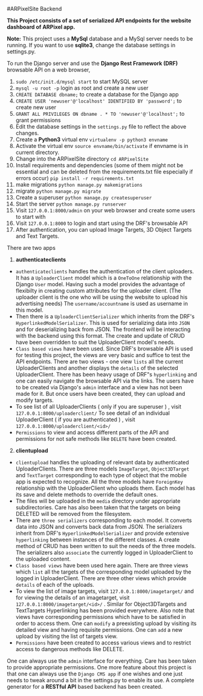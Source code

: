#ARPixelSite Backend

**This Project consists of a set of serialized API endpoints for the website dashboard of ARPixel app.**

**Note:** This project uses a **MySql** database and a MySql server needs to be running.
If you want to use **sqlite3**, change the database settings in settings.py.

To run the Django server and use the **Django Rest Framework (DRF)** browsable API on a web browser,

1. `sudo /etc/init.d/mysql start` to start MySQL server
2. `mysql -u root -p` login as root and create a new user
3. `CREATE DATABASE dbname;` to create a database for the Django app
3. `CREATE USER 'newuser'@'localhost' IDENTIFIED BY 'password';` to create new user
4. `GRANT ALL PRIVILEGES ON dbname . * TO 'newuser'@'localhost';` to grant permissions
5. Edit the database settings in the `settings.py` file to reflect the above changes.
6. Create a **Python3** virtual env
   `virtualenv -p python3 envname`
7. Activate the virtual env
   `source envname/bin/activate` if envname is in current directory.
8. Change into the ARPixelSite directory
   `cd ARPixelSite`
9. Install requirements and dependencies (some of them might not be essential and can be deleted from the requirements.txt file especially if errors occur)
	`pip install -r requirements.txt`
10. make migrations
   `python manage.py makemigrations`
11. migrate
   `python manage.py migrate`
12. Create a superuser
   `python manage.py createsuperuser`
13. Start the server
   `python manage.py runserver`
14. Visit `127.0.0.1:8000/admin` on your web browser and create some users to start with
15. Visit `127.0.0.1:8000` to login and start using the DRF's browsable API
16. After authentication, you can upload Image Targets, 3D Object Targets and Text Targets.

There are two apps

1. **authenticateclients**

- `authenticateclients` handles the authentication of the client uploaders.
It has a `UploaderClient` model which is a `OneToOne` relationship with the Django `User` model.
Having such a model provides the advantage of flexibilty in creating custom attributes for the uploader client.
(The uploader client is the one who will be using the website to upload his advertising needs)
The `username/accountname` is used as username in this model.
- Then there is a `UploaderClientSerializer` which inherits from the DRF's `HyperlinkedModelSerializer`.
This is used for serializing data into `JSON` and for deserializing back from JSON.
The frontend will be interacting with the backend using this format.
The create and update of CRUD have been overridden to suit the UploaderClient model's needs.
- `Class based views` have been used.
Since DRF's browsable API is used for testing this project, the views are very basic and suffice to test the API endpoints.
There are two views - one view `lists` all the current UploaderClients and another displays the `details` of the selected UploaderClient. There has been heavy usage of DRF"s `hyperlinking` and one can easily navigate the browsable API via the links.
The users have to be created via Django's `admin` interface and a view has not been made for it.
But once users have been created, they can upload and modify targets.
- To see list of all UploaderClients ( only if you are superuser ) , visit `127.0.0.1:8000/uploaderclient/`
To see detail of an individual UploaderClient ( if you are authenticated ) , visit `127.0.0.1:8000/uploaderclient/<id>/`
- `Permissions` to view and access different parts of the API and permissions for not safe methods like `DELETE` have been created.

2. **clientupload**

- `clientupload` handles the uploading of relevant data by authenticated UploaderClients.
There are three models `ImageTarget`, `Object3DTarget` and `TextTarget` corresponding to each type of object that the mobile app is expected to recognize. All the three models have `ForeignKey` relationship with the UploaderClient who uploads them. Each model has its save and delete methods to override the default ones.
- The files will be uploaded in the `media` directory under appropriate subdirectories.
Care has also been taken that the targets on being DELETED will be removed from the filesystem.
- There are `three serializers` corresponding to each model.
It converts data into JSON and converts back data from JSON. The serializers inherit from DRF's `HyperlinkedModelSerializer` and provide extensive `hyperlinking` between instances of the different classes.
A create method of CRUD has been written to suit the needs of the three models.
The serializers also `associate` the currently logged in UploaderClient to the uploaded content.
- `Class based views` have been used here again.
There are three views which `list` all the targets of the corresponding model uploaded by the logged in UploaderClient. There are three other views which provide `details` of each of the uploads.
- To view the list of image targets, visit `127.0.0.1:8000/imagetarget/` and for viewing the details of an imagetarget, visit `127.0.0.1:8000/imagetarget/<id>/` . Similar for Object3DTargets and TextTargets Hyperlinking has been provided everywhere. Also note that views have corresponding permissions which have to be satisfied in order to access them.
One can `modify` a preexisting upload by visiting its detailed view and having requisite permissions.
One can `add` a new upload by visiting the list of targets view.
- `Permissions` have been created to access various views and to restrict access to dangerous methods like DELETE.



One can always use the `admin` interface for everything. Care has been taken to provide appropriate permissions. One more feature about this project is that one can always use the `Django CMS app` if one wishes and one just needs to tweak around a bit in the settings.py to enable its use.
A complete generator for a **RESTful API** based backend has been created.








